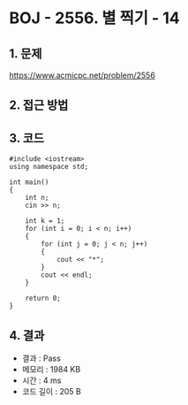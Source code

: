 # BOJ - 2556. 별 찍기 - 14

## 1. 문제  
https://www.acmicpc.net/problem/2556
## 2. 접근 방법  

## 3. 코드  
```
#include <iostream>
using namespace std;

int main()
{
	int n;
	cin >> n;

	int k = 1;
	for (int i = 0; i < n; i++)
	{
		for (int j = 0; j < n; j++)
		{
			cout << "*";
		}
		cout << endl;
	}

	return 0;
}
```
## 4. 결과
- 결과 : Pass
- 메모리 : 1984 KB
- 시간 : 4 ms
- 코드 길이 : 205 B